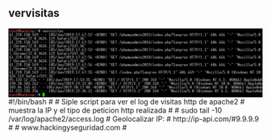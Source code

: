 ## vervisitas
<img style="float:left" alt="vervisitas logo" src="https://github.com/hackingyseguridad/vervisitas/blob/master/vervisitas.png">
#!/bin/bash
# 
# Siple script para ver el log de visitas http de apache2
#
muestra la IP y el tipo de peticion http realizada
#
#
sudo tail -10 /var/log/apache2/access.log
#
Geolocalizar IP:
#
http://ip-api.com/#9.9.9.9
#
# www.hackingyseguridad.com
#

